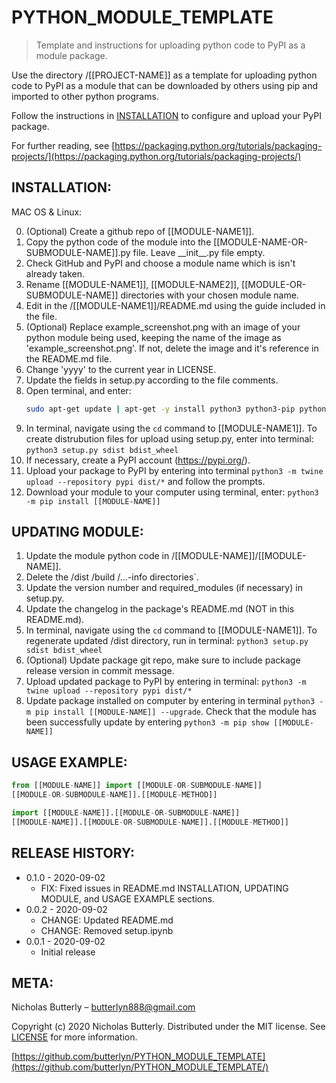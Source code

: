 # PYTHON_MODULE_TEMPLATE
> Template and instructions for uploading python code to PyPI as a module package.

Use the directory /[[PROJECT-NAME]] as a template for uploading python code to PyPI as a module that can be downloaded by others using pip and imported to other python programs.

Follow the instructions in [INSTALLATION](##INSTALLATION:) to configure and upload your PyPI package.

For further reading, see [https://packaging.python.org/tutorials/packaging-projects/](https://packaging.python.org/tutorials/packaging-projects/)

## INSTALLATION:

MAC OS & Linux:

0. (Optional) Create a github repo of [[MODULE-NAME1]].
1. Copy the python code of the module into the [[MODULE-NAME-OR-SUBMODULE-NAME]].py file. Leave \_\_init\_\_.py file empty.
2. Check GitHub and PyPI and choose a module name which is isn't already taken.
3. Rename [[MODULE-NAME1]], [[MODULE-NAME2]], [[MODULE-OR-SUBMODULE-NAME]] directories with your chosen module name.
4. Edit in the /[[MODULE-NAME1]]/README.md using the guide included in the file.
5. (Optional) Replace example_screenshot.png with an image of your python module being used, keeping the name of the image as 'example_screenshot.png'. If not, delete the image and it's reference in the README.md file.
6. Change 'yyyy' to the current year in LICENSE.
7. Update the fields in setup.py according to the file comments.
8. Open terminal, and enter:
    ```sh
    sudo apt-get update | apt-get -y install python3 python3-pip python-dev ipython ipython-notebook wheel twine jupyter | python3 -m pip install setuptools
    ```
9. In terminal, navigate using the `cd` command to [[MODULE-NAME1]]. To create distrubution files for upload using setup.py, enter into terminal: `python3 setup.py sdist bdist_wheel`
10. If necessary, create a PyPI account (https://pypi.org/).
11. Upload your package to PyPI by entering into terminal `python3 -m twine upload --repository pypi dist/*` and follow the prompts.
12. Download your module to your computer using terminal, enter: `python3 -m pip install [[MODULE-NAME]]`

## UPDATING MODULE:

1. Update the module python code in /[[MODULE-NAME]]/[[MODULE-NAME]].
2. Delete the /dist /build /...-info directories`.
3. Update the version number and required_modules (if necessary) in setup.py.
4. Update the changelog in the package's README.md (NOT in this README.md).
5. In terminal, navigate using the `cd` command to [[MODULE-NAME1]]. To regenerate updated /dist directory, run in terminal: `python3 setup.py sdist bdist_wheel`
6. (Optional) Update package git repo, make sure to include package release version in commit message.
7. Upload updated package to PyPI by entering in terminal: `python3 -m twine upload --repository pypi dist/*`
8. Update package installed on computer by entering in terminal `python3 -m pip install [[MODULE-NAME]] --upgrade`. Check that the module has been successfully update by entering `python3 -m pip show [[MODULE-NAME]]`

## USAGE EXAMPLE:

```python
from [[MODULE-NAME]] import [[MODULE-OR-SUBMODULE-NAME]]
[[MODULE-OR-SUBMODULE-NAME]].[[MODULE-METHOD]]
```
```python
import [[MODULE-NAME]].[[MODULE-OR-SUBMODULE-NAME]]
[[MODULE-NAME]].[[MODULE-OR-SUBMODULE-NAME]].[[MODULE-METHOD]]
```

## RELEASE HISTORY:
* 0.1.0 - 2020-09-02
    * FIX: Fixed issues in README.md INSTALLATION, UPDATING MODULE, and USAGE EXAMPLE sections.
* 0.0.2 - 2020-09-02
    * CHANGE: Updated README.md
    * CHANGE: Removed setup.ipynb
* 0.0.1 - 2020-09-02
    * Initial release

## META:

Nicholas Butterly – butterlyn888@gmail.com

Copyright (c) 2020 Nicholas Butterly. Distributed under the MIT license. See [LICENSE](LICENSE) for more information.

[https://github.com/butterlyn/PYTHON_MODULE_TEMPLATE](https://github.com/butterlyn/PYTHON_MODULE_TEMPLATE/)